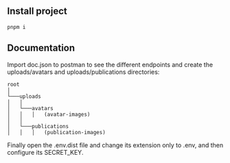 ## Install project

```
pnpm i
```

## Documentation

Import doc.json to postman to see the different endpoints and create the uploads/avatars and uploads/publications directories:

```
root
│
└───uploads
│   │
│   └───avatars
│   │   │   (avatar-images)
│   │
│   └───publications
│   │   │   (publication-images)

```
Finally open the .env.dist file and change its extension only to .env, and then configure its SECRET_KEY.
